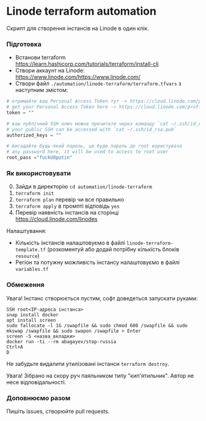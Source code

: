 # Linode terraform automation

Скрипт для створення інстансів на Linode в один клік.

### Підготовка

- Встанови terraform
https://learn.hashicorp.com/tutorials/terraform/install-cli
- Створи аккаунт на Linode:
https://www.linode.com/https://www.linode.com/
- Створи файл `./automation/linode-terraform/terraform.tfvars` з наступним змістом:

```tf
# отримайте ваш Personal Access Token тут -> https://cloud.linode.com/profile/tokens
# get your Personal Access Token here -> https://cloud.linode.com/profile/tokens
token = ""

# ваш публічний SSH ключ можна прочитати через команду `cat ~/.ssh/id_rsa.pub`
# your public SSH can be accessed with `cat ~/.ssh/id_rsa.pub`
authorized_keys = ""

# вигадайте будь-який пароль, це буде пароль до root користувача
# any password here, it will be used to access to root user
root_pass ="fuckU0putin"
```

### Як використовувати

0. Зайди в директорію `cd automation/linode-terraform`
1. `terraform init`
2. `terraform plan` перевір чи все правильно
3. `terraform apply` в промпті відповідь `yes`
4. Перевір наявність інстансів на сторінці https://cloud.linode.com/linodes

Налаштування:

- Кількість інстансів налаштовуємо в файлі `linode-terraform-template.tf` (розкоментуй або додай потрібну кількість блоків `resource`)
- Регіон та потужну можливість інстансу налаштовуємо в файлі `variables.tf`

### Обмеження

Увага! Інстанс створюється пустим, софт доведеться запускати руками:

```shell
SSH root<IP-адреса інстанса>
snap install docker
apt install screen
sudo fallocate -l 1G /swapfile && sudo chmod 600 /swapfile && sudo mkswap /swapfile && sudo swapon /swapfile > Enter
screen -S <назва_вкладки>
docker run -ti --rm abagayev/stop-russia
Ctrl+A
D
```

Не забудьте видалити утилізовані інстанси `terraform destroy`.

Увага! Зібрано на скору руч паяльником типу "кип'ятильник". Автор не несе відповідальності.

### Доповнюємо разом

Пишіть issues, створюйте pull requests.

